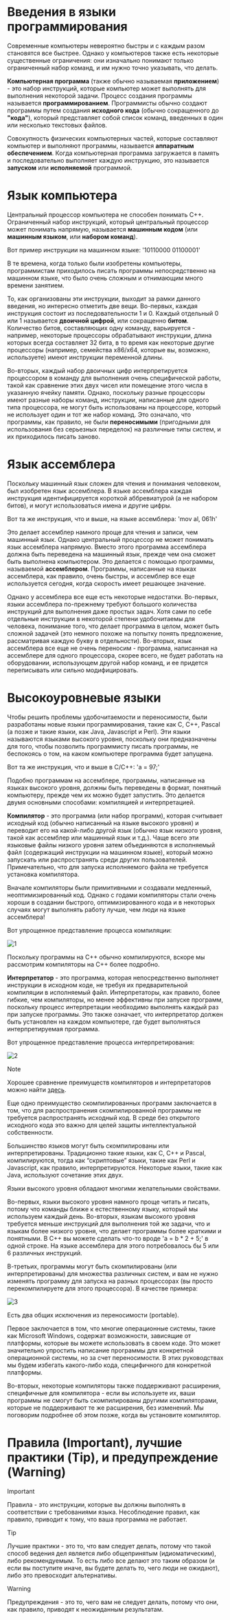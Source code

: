 # Введения в языки программирования

Современные компьютеры невероятно быстры и с каждым разом становятся все быстрее. Однако у компьютеров также есть некоторые существенные ограничения: они изначально понимают только ограниченный набор команд, и им нужно точно указывать, что делать.

**Компьютерная программа** (также обычно называемая **приложением**) - это набор инструкций, которые компьютер может выполнять для выполнения некоторой задачи. Процесс создания программы называется **программированием**. Программисты обычно создают программы путем создания **исходного кода** (обычно сокращенного до **"кода"**), который представляет собой список команд, введенных в один или несколько текстовых файлов.

Совокупность физических компьютерных частей, которые составляют компьютер и выполняют программы, называется **аппаратным обеспечением**. Когда компьютерная программа загружается в память и последовательно выполняет каждую инструкцию, это называется **запуском** или **исполняемой** программой.

# Язык компьютера

Центральный процессор компьютера не способен понимать C++. Ограниченный набор инструкций, который центральный процессор может понимать напрямую, называется **машинным кодом** (или **машинным языком**, или **набором команд**).

Вот пример инструкции на машинном языке: '10110000 01100001'

В те времена, когда только были изобретены компьютеры, программистам приходилось писать программы непосредственно на машинном языке, что было очень сложным и отнимающим много времени занятием.

То, как организованы эти инструкции, выходит за рамки данного введения, но интересно отметить две вещи. Во-первых, каждая инструкция состоит из последовательности 1 и 0. Каждый отдельный 0 или 1 называется **двоичной цифрой**, или сокращенно **битом**. Количество битов, составляющих одну команду, варьируется - например, некоторые процессоры обрабатывают инструкции, длина которых всегда составляет 32 бита, в то время как некоторые другие процессоры (например, семейства x86/x64, которые вы, возможно, используете) имеют инструкции переменной длины.

Во-вторых, каждый набор двоичных цифр интерпретируется процессором в команду для выполнения очень специфической работы, такой как сравнение этих двух чисел или помещение этого числа в указанную ячейку памяти. Однако, поскольку разные процессоры имеют разные наборы команд, инструкции, написанные для одного типа процессора, не могут быть использованы на процессоре, который не использует один и тот же набор команд. Это означало, что программы, как правило, не были **переносимыми** (пригодными для использования без серьезных переделок) на различные типы систем, и их приходилось писать заново.

# Язык ассемблера

Поскольку машинный язык сложен для чтения и понимания человеком, был изобретен язык ассемблера. В языке ассемблера каждая инструкция идентифицируется короткой аббревиатурой (а не набором битов), и могут использоваться имена и другие цифры.

Вот та же инструкция, что и выше, на языке ассемблера: 'mov al, 061h'

Это делает ассемблер намного проще для чтения и записи, чем машинный язык. Однако центральный процессор не может понимать язык ассемблера напрямую. Вместо этого программа ассемблера должна быть переведена на машинный язык, прежде чем она сможет быть выполнена компьютером. Это делается с помощью программы, называемой **ассемблером**. Программы, написанные на языках ассемблера, как правило, очень быстры, и ассемблер все еще используется сегодня, когда скорость имеет решающее значение.

Однако у ассемблера все еще есть некоторые недостатки. Во-первых, языки ассемблера по-прежнему требуют большого количества инструкций для выполнения даже простых задач. Хотя сами по себе отдельные инструкции в некоторой степени удобочитаемы для человека, понимание того, что делает программа в целом, может быть сложной задачей (это немного похоже на попытку понять предложение, рассматривая каждую букву в отдельности). Во-вторых, язык ассемблера все еще не очень переносим - программа, написанная на ассемблере для одного процессора, скорее всего, не будет работать на оборудовании, использующем другой набор команд, и ее придется переписывать или сильно модифицировать.

# Высокоуровневые языки

Чтобы решить проблемы удобочитаемости и переносимости, были разработаны новые языки программирования, такие как C, C++, Pascal (а позже и такие языки, как Java, Javascript и Perl). Эти языки называются языками высокого уровня, поскольку они предназначены для того, чтобы позволить программисту писать программы, не беспокоясь о том, на каком компьютере программа будет запущена.

Вот та же инструкция, что и выше в C/C++: 'a = 97;'

Подобно программам на ассемблере, программы, написанные на языках высокого уровня, должны быть переведены в формат, понятный компьютеру, прежде чем их можно будет запустить. Это делается двумя основными способами: компиляцией и интерпретацией.

**Компилятор** - это программа (или набор программ), которая считывает исходный код (обычно написанный на языке высокого уровня) и переводит его на какой-либо другой язык (обычно язык низкого уровня, такой как ассемблер или машинный язык и т.д.). Чаще всего эти языковые файлы низкого уровня затем объединяются в исполняемый файл (содержащий инструкции на машинном языке), который можно запускать или распространять среди других пользователей. Примечательно, что для запуска исполняемого файла не требуется установка компилятора.

Вначале компиляторы были примитивными и создавали медленный, неоптимизированный код. Однако с годами компиляторы стали очень хороши в создании быстрого, оптимизированного кода и в некоторых случаях могут выполнять работу лучше, чем люди на языке ассемблера!

Вот упрощенное представление процесса компиляции:

![1](/img/1.png)

Поскольку программы на C++ обычно компилируются, вскоре мы рассмотрим компиляторы на C++ более подробно.

**Интерпретатор** - это программа, которая непосредственно выполняет инструкции в исходном коде, не требуя их предварительной компиляции в исполняемый файл. Интерпретаторы, как правило, более гибкие, чем компиляторы, но менее эффективны при запуске программ, поскольку процесс интерпретации необходимо выполнять каждый раз при запуске программы. Это также означает, что интерпретатор должен быть установлен на каждом компьютере, где будет выполняться интерпретируемая программа.

Вот упрощенное представление процесса интерпретирования:

![2](/img/2.png)


> [!NOTE]
>
>Хорошее сравнение преимуществ компиляторов и интерпретаторов можно найти [здесь](https://stackoverflow.com/questions/38491212/difference-between-compiled-and-interpreted-languages/38491646#38491646).
>
>Еще одно преимущество скомпилированных программ заключается в том, что для распространения скомпилированной программы не требуется распространять исходный код. В среде без открытого исходного кода это важно для целей защиты интеллектуальной собственности.

Большинство языков могут быть скомпилированы или интерпретированы. Традиционно такие языки, как C, C++ и Pascal, компилируются, тогда как “скриптовые” языки, такие как Perl и Javascript, как правило, интерпретируются. Некоторые языки, такие как Java, используют сочетание этих двух.

Языки высокого уровня обладают многими желательными свойствами.

Во-первых, языки высокого уровня намного проще читать и писать, потому что команды ближе к естественному языку, который мы используем каждый день. Во-вторых, языкам высокого уровня требуется меньше инструкций для выполнения той же задачи, что и языкам более низкого уровня, что делает программы более краткими и понятными. В C++ вы можете сделать что-то вроде 'a = b * 2 + 5;' в одной строке. На языке ассемблера для этого потребовалось бы 5 или 6 различных инструкций.

В-третьих, программы могут быть скомпилированы (или интерпретированы) для множества различных систем, и вам не нужно изменять программу для запуска на разных процессорах (вы просто перекомпилируете для этого процессора). В качестве примера:

![3](/img/3.png)

Есть два общих исключения из переносимости (portable).

Первое заключается в том, что многие операционные системы, такие как Microsoft Windows, содержат возможности, зависящие от платформы, которые вы можете использовать в своем коде. Это может значительно упростить написание программы для конкретной операционной системы, но за счет переносимости. В этих руководствах мы будем избегать какого-либо кода, специфичного для конкретной платформы.

Во-вторых, некоторые компиляторы также поддерживают расширения, специфичные для компилятора - если вы используете их, ваши программы не смогут быть скомпилированы другими компиляторами, которые не поддерживают те же расширения, без изменений. Мы поговорим подробнее об этом позже, когда вы установите компилятор.

# Правила (Important), лучшие практики (Tip), и предупреждение (Warning)

> [!IMPORTANT]
> Правила - это инструкции, которые вы должны выполнять в соответствии с требованиями языка. Несоблюдение правил, как правило, приводит к тому, что ваша программа не работает.

> [!TIP]
> Лучшие практики - это то, что вам следует делать, потому что такой способ ведения дел является либо общепринятым (идиоматическим), либо рекомендуемым. То есть либо все делают это таким образом (и если вы поступите иначе, вы будете делать то, чего люди не ожидают), либо это превосходит альтернативы.

> [!WARNING]
> Предупреждения - это то, чего вам не следует делать, потому что они, как правило, приводят к неожиданным результатам.
